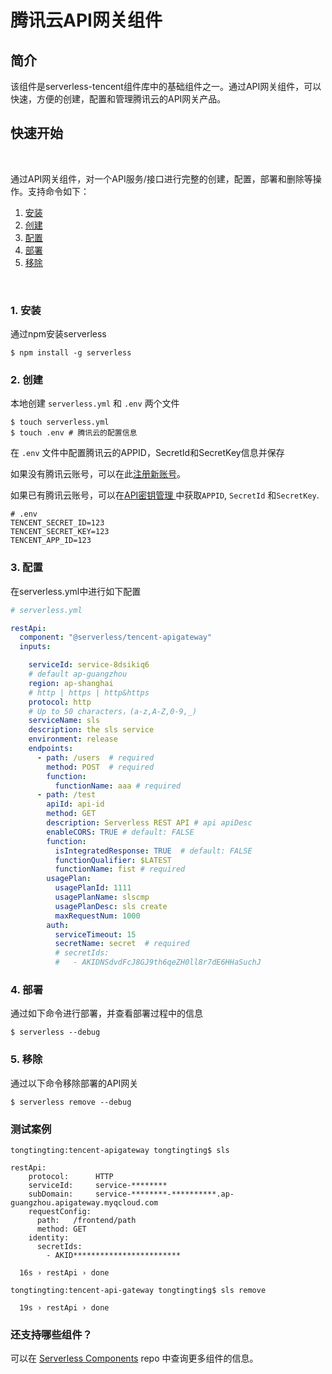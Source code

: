 # 腾讯云API网关组件

## 简介
该组件是serverless-tencent组件库中的基础组件之一。通过API网关组件，可以快速，方便的创建，配置和管理腾讯云的API网关产品。

## 快速开始
&nbsp;

通过API网关组件，对一个API服务/接口进行完整的创建，配置，部署和删除等操作。支持命令如下：

1. [安装](#1-安装)
2. [创建](#2-创建)
3. [配置](#3-配置)
4. [部署](#4-部署)
5. [移除](#5-移除)

&nbsp;

### 1. 安装

通过npm安装serverless

```console
$ npm install -g serverless
```

### 2. 创建

本地创建 `serverless.yml` 和 `.env` 两个文件

```console
$ touch serverless.yml
$ touch .env # 腾讯云的配置信息
```

在 `.env` 文件中配置腾讯云的APPID，SecretId和SecretKey信息并保存

如果没有腾讯云账号，可以在此[注册新账号](https://cloud.tencent.com/register)。

如果已有腾讯云账号，可以在[API密钥管理
](https://console.cloud.tencent.com/cam/capi)中获取`APPID`, `SecretId` 和`SecretKey`.

```
# .env
TENCENT_SECRET_ID=123
TENCENT_SECRET_KEY=123
TENCENT_APP_ID=123
```
### 3. 配置

在serverless.yml中进行如下配置

```yml
# serverless.yml

restApi:
  component: "@serverless/tencent-apigateway"
  inputs:

    serviceId: service-8dsikiq6 
    # default ap-guangzhou
    region: ap-shanghai  
    # http | https | http&https
    protocol: http 
    # Up to 50 characters，(a-z,A-Z,0-9,_)
    serviceName: sls
    description: the sls service 
    environment: release 
    endpoints:
      - path: /users  # required
        method: POST  # required
        function:
          functionName: aaa # required
      - path: /test
        apiId: api-id
        method: GET
        description: Serverless REST API # api apiDesc
        enableCORS: TRUE # default: FALSE
        function:
          isIntegratedResponse: TRUE  # default: FALSE
          functionQualifier: $LATEST 
          functionName: fist # required
        usagePlan:
          usagePlanId: 1111
          usagePlanName: slscmp
          usagePlanDesc: sls create
          maxRequestNum: 1000
        auth:
          serviceTimeout: 15
          secretName: secret  # required
          # secretIds:
          #   - AKIDNSdvdFcJ8GJ9th6qeZH0ll8r7dE6HHaSuchJ

```

### 4. 部署

通过如下命令进行部署，并查看部署过程中的信息
```console
$ serverless --debug
```

### 5. 移除

通过以下命令移除部署的API网关
```console
$ serverless remove --debug
```

### 测试案例
```text
tongtingting:tencent-apigateway tongtingting$ sls

restApi: 
    protocol:      HTTP
    serviceId:     service-********
    subDomain:     service-********-**********.ap-guangzhou.apigateway.myqcloud.com
    requestConfig: 
      path:   /frontend/path
      method: GET
    identity: 
      secretIds: 
        - AKID************************

  16s › restApi › done
  
tongtingting:tencent-api-gateway tongtingting$ sls remove

  19s › restApi › done

```
### 还支持哪些组件？

可以在 [Serverless Components](https://github.com/serverless/components) repo 中查询更多组件的信息。
